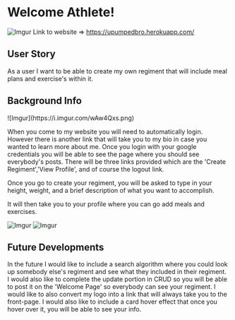 <h1>Welcome Athlete!</h1>

![Imgur](https://i.imgur.com/kSENrfA.png)
Link to website => https://upumpedbro.herokuapp.com/
<h2>User Story</h2>
<p>As a user I want to be able to create my own regiment that will include meal plans and exercise's within it.</p>

<h2>Background Info</h2>
![Imgur](https://i.imgur.com/wAw4Qxs.png)
<p>When you come to my website you will need to automatically login. However there is another link that will take you to my bio in case you wanted to learn more about me. Once you login with your google credentials you will be able to see the page where you should see everybody's posts. There will be three links provided which are the 'Create Regiment','View Profile', and of course the logout link.</p>
<p>Once you go to create your regiment, you will be asked to type in your height, weight, and a brief description of what you want to accomplish.</p>

<p>It will then take you to your profile where you can go add meals and exercises.</p>

![Imgur](https://i.imgur.com/ecRK5WP.png)
![Imgur](https://i.imgur.com/i3Hk09R.png)
<h2>Future Developments</h2>
    <p>In the future I would like to include a search algorithm where you could look up somebody else's regiment and see what they included in their regiment. I would also like to complete the update portion in CRUD so you will be able to post it on the 'Welcome Page' so everybody can see your regiment. I would like to also convert my logo into a link that will always take you to the front-page. I would also like to include a card hover effect that once you hover over it, you will be able to see your info.</p>

